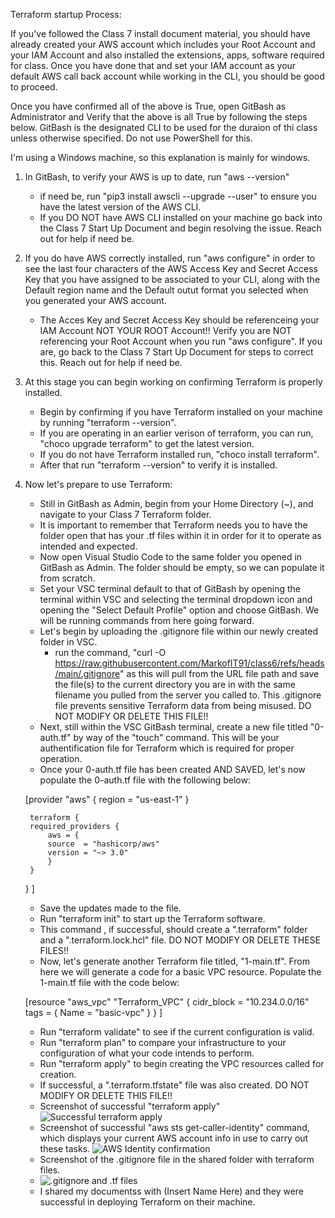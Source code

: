 Terraform startup Process:

If you've followed the Class 7 install document material, you should have already created your AWS account which includes your Root Account
and your IAM Account and also installed the extensions, apps, software required for class. Once you have done that and set your IAM account 
as your default AWS call back account while working in the CLI, you should be good to proceed. 

Once you have confirmed all of the above is True, open GitBash as Administrator and Verify that the above is all True by following the steps below. GitBash is the designated CLI to be used for the duraion of thi class unless otherwise specified. Do not use PowerShell for this.

I'm using a Windows machine, so this explanation is mainly for windows.

1. In GitBash, to verify your AWS is up to date, run "aws --version"
    - if need be, run "pip3 install awscli --upgrade --user" to ensure you have the latest version of the AWS CLI.
    - If you DO NOT have AWS CLI installed on your machine go back into the Class 7 Start Up Document and begin resolving the issue. Reach out for help if need be.
2. If you do have AWS correctly installed, run "aws configure" in order to see the last four
    characters of the AWS Access Key and Secret Access Key that you have assigned to be associated to your CLI, along with the Default region name and the Default outut format you selected when you generated your AWS account.
    - The Acces Key and Secret Access Key should be referenceing your IAM Account NOT YOUR ROOT Account!! Verify you are NOT referencing your Root Account when you run "aws configure". If you are, go back to the Class 7 Start Up Document for steps to correct this. Reach out for help if need be.
3. At this stage you can begin working on confirming Terraform is properly installed. 
    - Begin by confirming if you have Terraform installed on your machine by running "terraform --version".
    - If you are operating in an earlier verison of terraform, you can run,
    "choco upgrade terraform" to get the latest version.
    - If you do not have Terraform installed run,
    "choco install terraform".
    - After that run "terraform --version" to verify it is installed.
4. Now let's prepare to use Terraform:
    - Still in GitBash as Admin, begin from your Home Directory (~), and navigate to your Class 7 Terraform folder.
    - It is important to remember that Terraform needs you to have the folder open that has your .tf files within it in order for it to operate as intended and expected.
    - Now open Visual Studio Code to the same folder you opened in GitBash as Admin. The folder should be empty, so we can populate it from scratch.
    - Set your VSC terminal default to that of GitBash by opening the terminal within VSC and selecting the terminal dropdown icon and opening the "Select Default Profile" option and choose GitBash. We will be running commands from here going forward.
    - Let's begin by uploading the .gitignore file within our newly created folder in VSC.
        - run the command, "curl -O https://raw.githubusercontent.com/MarkofIT91/class6/refs/heads/main/.gitignore" as this will pull from the URL file path and save the file(s) to the current directory you are in with the same filename you pulled from the server you called to. This .gitignore file prevents sensitive Terraform data from being misused. DO NOT MODIFY OR DELETE THIS FILE!!
    - Next, still within the VSC GitBash terminal, create a new file titled "0-auth.tf" by way of the "touch" command. This will be your authentification file for Terraform which is required for proper operation.
    - Once your 0-auth.tf file has been created AND SAVED, let's now populate the 0-auth.tf file with the following below:

    [provider "aws" {
        region = "us-east-1"
        }

        terraform {
        required_providers {
            aws = {
            source  = "hashicorp/aws"
            version = "~> 3.0"
            }
        }
    }
    ]

    - Save the updates made to the file.
    - Run "terraform init" to start up the Terraform software.
    - This command , if successful, should create a ".terraform" folder and a ".terraform.lock.hcl" file. DO NOT MODIFY OR DELETE THESE FILES!!
    - Now, let's generate another Terraform file titled, 
    "1-main.tf". From here we will generate a code for a basic VPC resource. Populate the 1-main.tf file with the code below:

    [resource "aws_vpc" "Terraform_VPC" {
        cidr_block = "10.234.0.0/16"
        tags = {
            Name = "basic-vpc"
        }
    }
]

    - Run "terraform validate" to see if the current configuration is valid.
    - Run "terraform plan" to compare your infrastructure to your configuration of what your code intends to perform.
    - Run "terraform apply" to begin creating the VPC resources called for creation.
    - If successful, a ".terraform.tfstate" file was also created. DO NOT MODIFY OR DELETE THIS FILE!!
    - Screenshot of successful "terraform apply"
    ![Successful terraform apply](image.png)
    - Screenshot of successful "aws sts get-caller-identity" command, which displays your current AWS account info in use to carry out these tasks.
    ![AWS Identity confirmation](image-1.png)
    - Screenshot of the .gitignore file in the shared folder with terraform files.
    - ![.gitignore and .tf files](image-2.png)
    - I shared my documentss with (Insert Name Here) and they were successful in deploying Terraform on their machine.

    